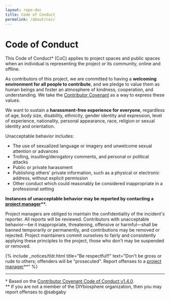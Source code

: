 ```yaml
---
layout: repo-doc
title: Code of Conduct
permalink: /about/coc/
---
```


# Code of Conduct
This Code of Conduct\* (CoC) applies to project spaces and public spaces when an individual is representing the project or its community, online and offline.

As contributors of this project, we are committed to having a **welcoming environment for all people to contribute**, and we pledge to value them as human beings and foster an atmosphere of kindness, cooperation, and understanding. We take the [Contributor Covenant] as a way to express these values.

We want to sustain a **harassment-free experience for everyone**, regardless of age, body size, disability, ethnicity, gender identity and expression, level of experience, nationality, personal appearance, race, religion or sexual identity and orientation.

Unacceptable behavior includes:

- The use of sexualized language or imagery and unwelcome sexual attention or advances
- Trolling, insulting/derogatory comments, and personal or political attacks
- Public or private harassment
- Publishing others' private information, such as a physical or electronic
  address, without explicit permission
- Other conduct which could reasonably be considered inappropriate in a
  professional setting

**Instances of unacceptable behavior may be reported by contacting a [project manager]\*\*.**

Project managers are obliged to maintain the confidentiality of the incident's reporter. All reports will be reviewed. Contributors with unacceptable behavior­­­—be it inappropriate, threatening, offensive or harmful—shall be banned temporarily or permanently, and contributions may be removed or rejected. Project maintainers commit ourselves to fairly and consistently applying these principles to the project, those who don't may be suspended or removed.

{% include _notices/tldr.html title="Be respectful!!" text="Don't be gross or rude to others; offenders will be &quot;prosecuted&quot;. Report offenses to a [project manager](https://github.com/orgs/DIYbiosphere/teams/managers)**" %}

- - -
\* Based on the [Contributor Covenant Code of Conduct v1.4.0][1]. <br>
\*\* If you are not a member of the DIYbiosphere organization, then you may report offenses to @sabgaby



[Contributor covenant]: http://contributor-covenant.org/
[Project manager]: https://github.com/orgs/DIYbiosphere/teams/managers
[1]: http://contributor-covenant.org/version/1/4/
